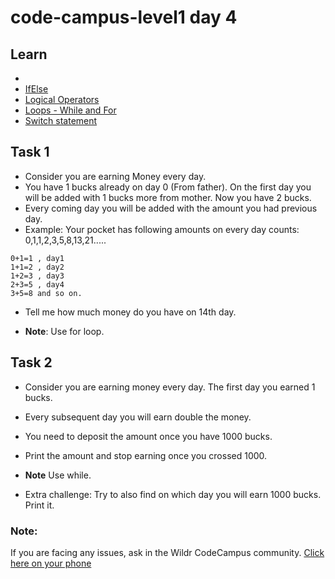 # code-campus-level1 day 4

## Learn
- 
- [IfElse](https://javascript.info/ifelse)
- [Logical Operators](https://javascript.info/logical-operators)
- [Loops - While and For](https://javascript.info/while-for)
- [Switch statement](https://javascript.info/switch)


## Task 1
- Consider you are earning Money every day.
- You have 1 bucks already on day 0 (From father). On the first day you will be added with 1 bucks more from mother. Now you have 2 bucks.
- Every coming day you will be added with the amount you had previous day.
- Example: Your pocket has following amounts on every day counts:
0,1,1,2,3,5,8,13,21..... 

```
0+1=1 , day1
1+1=2 , day2
1+2=3 , day3
2+3=5 , day4
3+5=8 and so on.
```
- Tell me how much money do you have on 14th day.

- **Note**: Use for loop. 

## Task 2
- Consider you are earning money every day. The first day you earned 1 bucks. 
- Every subsequent day you will earn double the money.
- You need to deposit the amount once you have 1000 bucks.
- Print the amount and stop earning once you crossed 1000.

- **Note** Use while.
- Extra challenge: Try to also find on which day you will earn 1000 bucks. Print it.



### Note:
If you are facing any issues, ask in the Wildr CodeCampus community. 
[Click here on your phone](https://wildr.com/invite/ioaN)

